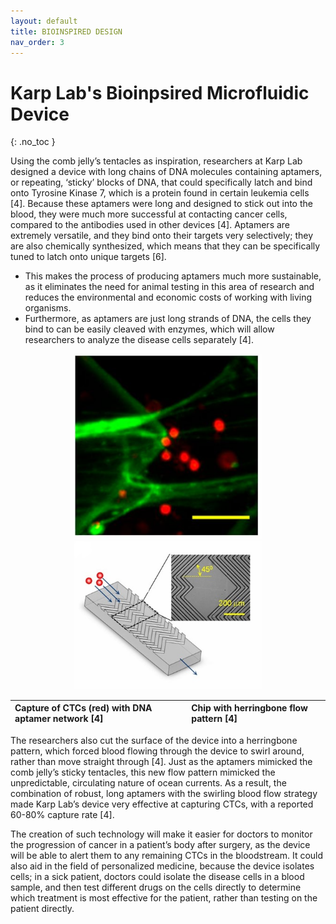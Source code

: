 ```yaml
---
layout: default
title: BIOINSPIRED DESIGN
nav_order: 3
---
```


# Karp Lab's Bioinpsired Microfluidic Device 
{: .no_toc }

Using the comb jelly’s tentacles as inspiration, researchers at Karp Lab designed a device with long chains of DNA molecules containing aptamers, or repeating, ‘sticky’ blocks of DNA, that could specifically latch and bind onto Tyrosine Kinase 7, which is a protein found in certain leukemia cells [4]. Because these aptamers were long and designed to stick out into the blood, they were much more successful at contacting cancer cells, compared to the antibodies used in other devices [4]. Aptamers are extremely versatile, and they bind onto their targets very selectively; they are also chemically synthesized, which means that they can be specifically tuned to latch onto unique targets [6]. 
-	This makes the process of producing aptamers much more sustainable, as it eliminates the need for animal testing in this area of research and reduces the environmental and economic costs of working with living organisms. 
-	Furthermore, as aptamers are just long strands of DNA, the cells they bind to can be easily cleaved with enzymes, which will allow researchers to analyze the disease cells separately [4]. 
<p align="middle">
  <img src="/captured_cells.PNG" width="300" hspace="20" />
  <img src="/device_mod.jpg" width="300" /> 
</p>

| Capture of CTCs (red) with DNA aptamer network [4] | Chip with herringbone flow pattern [4] | 
|:---------------------------------------------------|:-------------------------------------- |

The researchers also cut the surface of the device into a herringbone pattern, which forced blood flowing through the device to swirl around, rather than move straight through [4]. Just as the aptamers mimicked the comb jelly’s sticky tentacles, this new flow pattern mimicked the unpredictable, circulating nature of ocean currents. As a result, the combination of robust, long aptamers with the swirling blood flow strategy made Karp Lab’s device very effective at capturing CTCs, with a reported 60-80% capture rate [4].  

The creation of such technology will make it easier for doctors to monitor the progression of cancer in a patient’s body after surgery, as the device will be able to alert them to any remaining CTCs in the bloodstream. It could also aid in the field of personalized medicine, because the device isolates cells; in a sick patient, doctors could isolate the disease cells in a blood sample, and then test different drugs on the cells directly to determine which treatment is most effective for the patient, rather than testing on the patient directly. 
